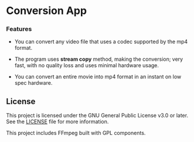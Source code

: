 # Conversion App

### Features

-  You can convert any video file that uses a codec supported by the mp4 format.

-  The program uses **stream copy** method, making the conversion; very fast, with no quality loss and uses minimal hardware usage.

-  You can convert an entire movie into mp4 format in an instant on low spec hardware.

## License

This project is licensed under the GNU General Public License v3.0 or later.  
See the [LICENSE](./LICENSE) file for more information.

This project includes FFmpeg built with GPL components.
